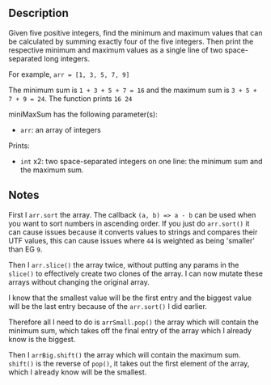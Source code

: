 ## Description
Given five positive integers, find the minimum and maximum values that can be calculated by summing exactly four of the five integers. Then print the respective minimum and maximum values as a single line of two space-separated long integers.

For example, `arr = [1, 3, 5, 7, 9]`

The minimum sum is `1 + 3 + 5 + 7 = 16` and the maximum sum is `3 + 5 + 7 + 9 = 24`. The function prints `16 24`

miniMaxSum has the following parameter(s):

- `arr`: an array of  integers

Prints:
- `int` x2: two space-separated integers on one line: the minimum sum and the maximum sum.

## Notes
First I `arr.sort` the array. The callback `(a, b) => a - b` can be used when you want to sort numbers in ascending order. If you just do `arr.sort()` it can cause issues because it converts values to strings and compares their UTF values, this can cause issues where `44` is weighted as being 'smaller' than EG `9`.

Then I `arr.slice()` the array twice, without putting any params in the `slice()` to effectively create two clones of the array. I can now mutate these arrays without changing the original array.

I know that the smallest value will be the first entry and the biggest value will be the last entry because of the `arr.sort()` I did earlier.

Therefore all I need to do is `arrSmall.pop()` the array which will contain the minimum sum, which takes off the final entry of the array which I already know is the biggest.

Then I `arrBig.shift()` the array which will contain the maximum sum. `shift()` is the reverse of `pop()`, it takes out the first element of the array, which I already know will be the smallest.


